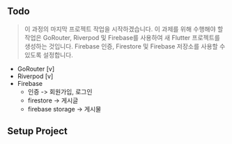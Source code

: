 ## Todo

> 이 과정의 마지막 프로젝트 작업을 시작하겠습니다. 이 과제를 위해 수행해야 할 작업은 GoRouter, Riverpod 및 Firebase를 사용하여 새 Flutter 프로젝트를 생성하는 것입니다. Firebase 인증, Firestore 및 Firebase 저장소를 사용할 수 있도록 설정합니다.

- GoRouter [v]
- Riverpod [v]
- Firebase
  - 인증 -> 회원가입, 로그인
  - firestore -> 게시글
  - firebase storage -> 게시물



## Setup Project



```dart
```

